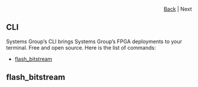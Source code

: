 <div id="readme" class="Box-body readme blob js-code-block-container">
<article class="markdown-body entry-content p-3 p-md-6" itemprop="text">
<p align="right">
<a href="https://github.com/fpgasystems/hacc">Back</a> | Next
</p>

# CLI
Systems Group’s CLI brings Systems Group’s FPGA deployments to your terminal. Free and open source. Here is the list of commands:

* [flash_bitstream]()

## flash_bitstream

